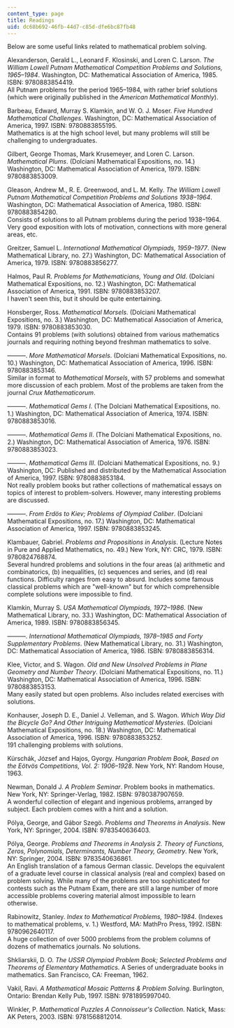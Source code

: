 ```yaml
---
content_type: page
title: Readings
uid: dc68b692-46fb-44d7-c85d-dfe6bc87fb48
---
```


Below are some useful links related to mathematical problem solving.

Alexanderson, Gerald L., Leonard F. Klosinski, and Loren C. Larson. _The William Lowell Putnam Mathematical Competition Problems and Solutions, 1965–1984_. Washington, DC: Mathematical Association of America, 1985. ISBN: 9780883854419.  
All Putnam problems for the period 1965–1984, with rather brief solutions (which were originally published in the _American Mathematical Monthly_).

Barbeau, Edward, Murray S. Klamkin, and W. O. J. Moser. _Five Hundred Mathematical Challenges_. Washington, DC: Mathematical Association of America, 1997. ISBN: 9780883855195.  
Mathematics is at the high school level, but many problems will still be challenging to undergraduates.

Gilbert, George Thomas, Mark Krusemeyer, and Loren C. Larson. _Mathematical Plums_. (Dolciani Mathematical Expositions, no. 14.) Washington, DC: Mathematical Association of America, 1979. ISBN: 9780883853009.

Gleason, Andrew M., R. E. Greenwood, and L. M. Kelly. _The William Lowell Putnam Mathematical Competition Problems and Solutions 1938–1964_. Washington, DC: Mathematical Association of America, 1980. ISBN: 9780883854280.  
Consists of solutions to all Putnam problems during the period 1938–1964. Very good exposition with lots of motivation, connections with more general areas, etc.

Greitzer, Samuel L. _International Mathematical Olympiads, 1959–1977_. (New Mathematical Library, no. 27.) Washington, DC: Mathematical Association of America, 1979. ISBN: 9780883856277.

Halmos, Paul R. _Problems for Mathematicians, Young and Old_. (Dolciani Mathematical Expositions, no. 12.) Washington, DC: Mathematical Association of America, 1991. ISBN: 9780883853207.  
I haven't seen this, but it should be quite entertaining.

Honsberger, Ross. _Mathematical Morsels_. (Dolciani Mathematical Expositions, no. 3.) Washington, DC: Mathematical Association of America, 1979. ISBN: 9780883853030.  
Contains 91 problems (with solutions) obtained from various mathematics journals and requiring nothing beyond freshman mathematics to solve.

———. _More Mathematical Morsels_. (Dolciani Mathematical Expositions, no. 10.) Washington, DC: Mathematical Association of America, 1996. ISBN: 9780883853146.  
Similar in format to _Mathematical Morsels_, with 57 problems and somewhat more discussion of each problem. Most of the problems are taken from the journal _Crux Mathematicorum_.

———. _Mathematical Gems I_. (The Dolciani Mathematical Expositions, no. 1.) Washington, DC: Mathematical Association of America, 1974. ISBN: 9780883853016.

———. _Mathematical Gems II_. (The Dolciani Mathematical Expositions, no. 2.) Washington, DC: Mathematical Association of America, 1976. ISBN: 9780883853023.

———. _Mathematical Gems III_. (Dolciani Mathematical Expositions, no. 9.) Washington, DC: Published and distributed by the Mathematical Association of America, 1997. ISBN: 9780883853184.  
Not really problem books but rather collections of mathematical essays on topics of interest to problem-solvers. However, many interesting problems are discussed.

———. _From Erdös to Kiev; Problems of Olympiad Caliber_. (Dolciani Mathematical Expositions, no. 17.) Washington, DC: Mathematical Association of America, 1997. ISBN: 9780883853245.

Klambauer, Gabriel. _Problems and Propositions in Analysis_. (Lecture Notes in Pure and Applied Mathematics, no. 49.) New York, NY: CRC, 1979. ISBN: 9780824768874.  
Several hundred problems and solutions in the four areas (a) arithmetic and combinatorics, (b) inequalities, (c) sequences and series, and (d) real functions. Difficulty ranges from easy to absurd. Includes some famous classical problems which are "well-known" but for which comprehensible complete solutions were impossible to find.

Klamkin, Murray S. _USA Mathematical Olympiads, 1972–1986_. (New Mathematical Library, no. 33.) Washington, DC: Mathematical Association of America, 1989. ISBN: 9780883856345.

———. _International Mathematical Olympiads, 1978–1985 and Forty Supplementary Problems_. (New Mathematical Library, no. 31.) Washington, DC: Mathematical Association of America, 1986. ISBN: 9780883856314.

Klee, Victor, and S. Wagon. _Old and New Unsolved Problems in Plane Geometry and Number Theory_. (Dolciani Mathematical Expositions, no. 11.) Washington, DC: Mathematical Association of America, 1996. ISBN: 9780883853153.  
Many easily stated but open problems. Also includes related exercises with solutions.

Konhauser, Joseph D. E., Daniel J. Velleman, and S. Wagon. _Which Way Did the Bicycle Go? And Other Intriguing Mathematical Mysteries_. (Dolciani Mathematical Expositions, no. 18.) Washington, DC: Mathematical Association of America, 1996. ISBN: 9780883853252.  
191 challenging problems with solutions.

Kürschák, József and Hajos, Gyorgy. _Hungarian Problem Book, Based on the Eötvös Competitions, Vol. 2: 1906–1928_. New York, NY: Random House, 1963.

Newman, Donald J. _A Problem Seminar_. Problem books in mathematics. New York, NY: Springer-Verlag, 1982. ISBN: 9780387907659.  
A wonderful collection of elegant and ingenious problems, arranged by subject. Each problem comes with a hint and a solution.

Pólya, George, and Gábor Szegö. _Problems and Theorems in Analysis_. New York, NY: Springer, 2004. ISBN: 9783540636403.

Pólya, George. _Problems and Theorems in Analysis 2. Theory of Functions, Zeros, Polynomials, Determinants, Number Theory, Geometry_. New York, NY: Springer, 2004. ISBN: 9783540636861.  
An English translation of a famous German classic. Develops the equivalent of a graduate level course in classical analysis (real and complex) based on problem solving. While many of the problems are too sophisticated for contests such as the Putnam Exam, there are still a large number of more accessible problems covering material almost impossible to learn otherwise.

Rabinowitz, Stanley. _Index to Mathematical Problems, 1980–1984_. (Indexes to mathematical problems, v. 1.) Westford, MA: MathPro Press, 1992. ISBN: 9780962640117.  
A huge collection of over 5000 problems from the problem columns of dozens of mathematics journals. No solutions.

Shkliarskii, D. O. _The USSR Olympiad Problem Book; Selected Problems and Theorems of Elementary Mathematics_. A Series of undergraduate books in mathematics. San Francisco, CA: Freeman, 1962.

Vakil, Ravi. _A Mathematical Mosaic Patterns & Problem Solving_. Burlington, Ontario: Brendan Kelly Pub, 1997. ISBN: 9781895997040.

Winkler, P. _Mathematical Puzzles A Connoisseur's Collection_. Natick, Mass: AK Peters, 2003. ISBN: 9781568812014.